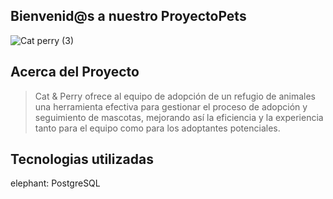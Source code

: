 ## Bienvenid@s a nuestro ProyectoPets
![Cat   perry (3)](https://github.com/No-Country/c16-102-t-data-bi/assets/159388590/f27af524-c140-427d-a1c2-09ee79bdd6d9)

## Acerca del Proyecto

> Cat & Perry ofrece al equipo de adopción de un refugio de animales una herramienta efectiva para gestionar el proceso de adopción y seguimiento de mascotas, mejorando así la eficiencia y la experiencia tanto para el equipo como para los adoptantes potenciales.

## Tecnologias utilizadas
 
elephant: PostgreSQL




